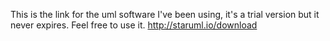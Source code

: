  This is the link for the uml software I've been using, it's a trial version but it never expires. Feel free to use it.
 http://staruml.io/download